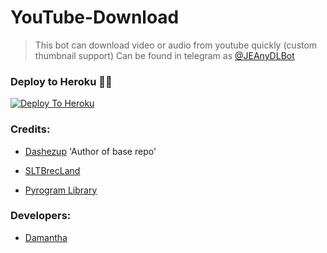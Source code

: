 # YouTube-Download

> This bot can download video or audio from youtube quickly (custom thumbnail support) Can be found in telegram as [@JEAnyDLBot](https://t.me/JEAnyDLBot)

### Deploy to Heroku 🏃‍♂

[![Deploy To Heroku](https://www.herokucdn.com/deploy/button.svg)](https://heroku.com/deploy?template=https://github.com/Damantha126/YouTube-Download)

### Credits:

- [Dashezup](https://github.com/dashezup) 'Author of base repo'

- [SLTBrecLand](https://t.me/SLTBrecLand)

- [Pyrogram Library](https://github.com/pyrogram/pyrogram)

### Developers:

- [Damantha](https://t.me/Damantha126)
